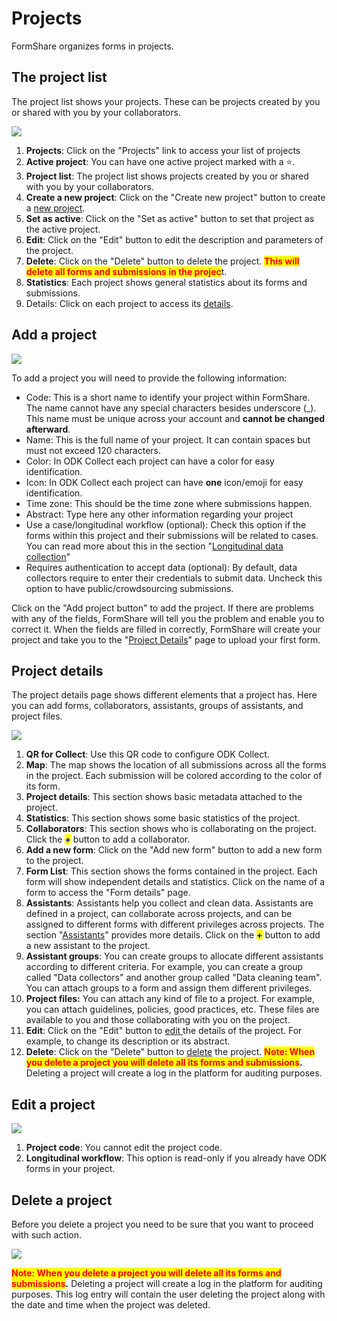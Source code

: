 # Projects

FormShare organizes forms in projects.

## The project list

The project list shows your projects. These can be projects created by you or shared with you by your collaborators.

![](../.gitbook/assets/project\_list\_captions.png)

1. **Projects**: Click on the "Projects" link to access your list of projects
2. **Active project**: You can have one active project marked with a ⭐.
3. **Project list**: The project list shows projects created by you or shared with you by your collaborators.
4. **Create a new project**: Click on the "Create new project" button to create a [new project](projects.md#add-a-project).
5. **Set as active**: Click on the "Set as active" button to set that project as the active project.
6. **Edit**: Click on the "Edit" button to edit the description and parameters of the project.
7. **Delete**: Click on the "Delete" button to delete the project. <mark style="color:red;">**This will delete all forms and submissions in the projec**</mark>t.
8. **Statistics**: Each project shows general statistics about its forms and submissions.
9. Details: Click on each project to access its [details](projects.md#project-details).

## Add a project

![](../.gitbook/assets/add\_project\_odk.png)

To add a project you will need to provide the following information:

* Code: This is a short name to identify your project within FormShare. The name cannot have any special characters besides underscore (\_). This name must be unique across your account and **cannot be changed afterward**.
* Name: This is the full name of your project. It can contain spaces but must not exceed 120 characters.
* Color: In ODK Collect each project can have a color for easy identification.
* Icon: In ODK Collect each project can have **one** icon/emoji for easy identification.
* Time zone: This should be the time zone where submissions happen.&#x20;
* Abstract: Type here any other information regarding your project
* Use a case/longitudinal workflow (optional): Check this option if the forms within this project and their submissions will be related to cases. You can read more about this in the section "[Longitudinal data collection](../use-cases/for-engineers/)"
* Requires authentication to accept data (optional): By default, data collectors require to enter their credentials to submit data. Uncheck this option to have public/crowdsourcing submissions.

Click on the "Add project button" to add the project. If there are problems with any of the fields, FormShare will tell you the problem and enable you to correct it. When the fields are filled in correctly, FormShare will create your project and take you to the "[Project Details](projects.md#project-details)" page to upload your first form.

## Project details

The project details page shows different elements that a project has. Here you can add forms, collaborators, assistants, groups of assistants, and project files.

![](../.gitbook/assets/project\_details\_captions.png)

1. **QR for Collect**: Use this QR code to configure ODK Collect.
2. **Map**: The map shows the location of all submissions across all the forms in the project. Each submission will be colored according to the color of its form.
3. **Project details**: This section shows basic metadata attached to the project.
4. **Statistics**: This section shows some basic statistics of the project.
5. **Collaborators**: This section shows who is collaborating on the project. Click the <mark style="color:blue;">**+**</mark> button to add a collaborator.
6. **Add a new form**: Click on the "Add new form" button to add a new form to the project.
7. **Form List**: This section shows the forms contained in the project. Each form will show independent details and statistics. Click on the name of a form to access the "Form details" page.
8. **Assistants**: Assistants help you collect and clean data. Assistants are defined in a project, can collaborate across projects, and can be assigned to different forms with different privileges across projects. The section "[Assistants](tasks.md)" provides more details. Click on the <mark style="color:blue;">**+**</mark> button to add a new assistant to the project.
9. **Assistant groups**: You can create groups to allocate different assistants according to different criteria. For example, you can create a group called "Data collectors" and another group called "Data cleaning team". You can attach groups to a form and assign them different privileges.
10. **Project files:** You can attach any kind of file to a project. For example, you can attach guidelines, policies, good practices, etc. These files are available to you and those collaborating with you on the project.
11. **Edit**: Click on the "Edit" button to [edit ](projects.md#undefined)the details of the project. For example, to change its description or its abstract.
12. **Delete**: Click on the "Delete" button to [delete](projects.md#undefined) the project. <mark style="color:red;">**Note: When you delete a project you will delete all its forms and submissions**</mark>**.** Deleting a project will create a log in the platform for auditing purposes.

## Edit a project

![](<../.gitbook/assets/edit\_project\_captions (1).png>)

1. **Project code**: You cannot edit the project code.
2. **Longitudinal workflow**: This option is read-only if you already have ODK forms in your project.

## Delete a project

Before you delete a project you need to be sure that you want to proceed with such action.

![](../.gitbook/assets/delete\_project.png)

<mark style="color:red;">**Note: When you delete a project you will delete all its forms and submissions**</mark>**.** Deleting a project will create a log in the platform for auditing purposes. This log entry will contain the user deleting the project along with the date and time when the project was deleted.
